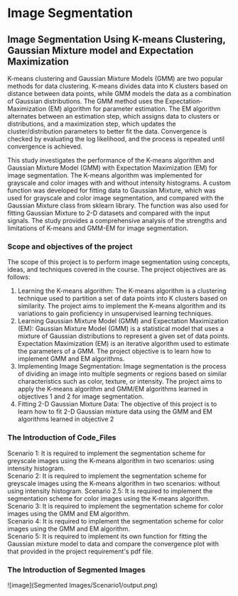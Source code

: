 # Image Segmentation 
## Image Segmentation Using K-means Clustering, Gaussian Mixture model and Expectation Maximization
K-means clustering and Gaussian Mixture Models (GMM) are two popular methods for data clustering. K-means divides data into K clusters based on distance between data points, while GMM models the data as a combination of Gaussian distributions. The GMM method uses the Expectation-Maximization (EM) algorithm for parameter estimation. The EM algorithm alternates between an estimation step, which assigns data to clusters or distributions, and a maximization step, which updates the cluster/distribution parameters to better fit the data. Convergence is checked by evaluating the log likelihood, and the process is repeated until convergence is achieved. 

This study investigates the performance of the K-means algorithm and Gaussian Mixture Model (GMM) with Expectation Maximization (EM) for image segmentation. The K-means 
algorithm was implemented for grayscale and color images with and without intensity histograms. A custom function was developed for fitting data to Gaussian Mixture, which was used for grayscale and color image segmentation, and compared with the Gaussian Mixture class from sklearn library. The function was also used for fitting Gaussian Mixture to 2-D datasets and compared with the input signals. The study provides a comprehensive analysis of the strengths and limitations of K-means and GMM-EM for image segmentation.

### Scope and objectives of the project
The scope of this project is to perform image segmentation using concepts, ideas, and 
techniques covered in the course. The project objectives are as follows:
1) Learning the K-means algorithm: The K-means algorithm is a clustering technique used to 
partition a set of data points into K clusters based on similarity. The project aims to implement 
the K-means algorithm and its variations to gain proficiency in unsupervised learning 
techniques.
2) Learning Gaussian Mixture Model (GMM) and Expectation Maximization (EM): Gaussian 
Mixture Model (GMM) is a statistical model that uses a mixture of Gaussian distributions to 
represent a given set of data points. Expectation Maximization (EM) is an iterative algorithm 
used to estimate the parameters of a GMM. The project objective is to learn how to implement 
GMM and EM algorithms.
3) Implementing Image Segmentation: Image segmentation is the process of dividing an image 
into multiple segments or regions based on similar characteristics such as color, texture, or 
intensity. The project aims to apply the K-means algorithm and GMM/EM algorithms learned 
in objectives 1 and 2 for image segmentation.
4) Fitting 2-D Gaussian Mixture Data: The objective of this project is to learn how to fit 2-D 
Gaussian mixture data using the GMM and EM algorithms learned in objective 2

### The Introduction of Code_Files
  Scenario 1: It is required to implement the segmentation scheme for greyscale images using the K-means algorithm in two scenarios: using intensity histogram.  
  Scenario 2: It is required to implement the segmentation scheme for greyscale images using the K-means algorithm in two scenarios: without using intensity histogram. 
  Scenario 2.5: It is required to implement the segmentation scheme for color images using the K-means algorithm.  
  Scenario 3: It is required to implement the segmentation scheme for color images using the GMM and EM algorithm.  
  Scenario 4: It is required to implement the segmentation scheme for color images using the GMM and EM algorithm.  
  Scenario 5: It is required to implement its own function for fitting the Gaussian mixture model to data and compare the convergence plot with that provided in the project requirement's pdf file.
 

### The Introduction of Segmented Images
![image](Segmented Images/Scenario1/output.png)
